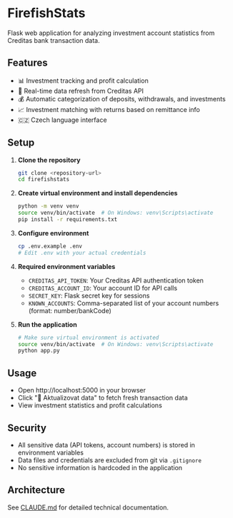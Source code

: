 # FirefishStats

Flask web application for analyzing investment account statistics from Creditas bank transaction data.

## Features

- 📊 Investment tracking and profit calculation
- 🔄 Real-time data refresh from Creditas API
- 💰 Automatic categorization of deposits, withdrawals, and investments
- 📈 Investment matching with returns based on remittance info
- 🇨🇿 Czech language interface

## Setup

1. **Clone the repository**
   ```bash
   git clone <repository-url>
   cd firefishstats
   ```

2. **Create virtual environment and install dependencies**
   ```bash
   python -m venv venv
   source venv/bin/activate  # On Windows: venv\Scripts\activate
   pip install -r requirements.txt
   ```

3. **Configure environment**
   ```bash
   cp .env.example .env
   # Edit .env with your actual credentials
   ```

4. **Required environment variables**
   - `CREDITAS_API_TOKEN`: Your Creditas API authentication token
   - `CREDITAS_ACCOUNT_ID`: Your account ID for API calls
   - `SECRET_KEY`: Flask secret key for sessions
   - `KNOWN_ACCOUNTS`: Comma-separated list of your account numbers (format: number/bankCode)

5. **Run the application**
   ```bash
   # Make sure virtual environment is activated
   source venv/bin/activate  # On Windows: venv\Scripts\activate
   python app.py
   ```

## Usage

- Open http://localhost:5000 in your browser
- Click "🔄 Aktualizovat data" to fetch fresh transaction data
- View investment statistics and profit calculations

## Security

- All sensitive data (API tokens, account numbers) is stored in environment variables
- Data files and credentials are excluded from git via `.gitignore`
- No sensitive information is hardcoded in the application

## Architecture

See [CLAUDE.md](CLAUDE.md) for detailed technical documentation.